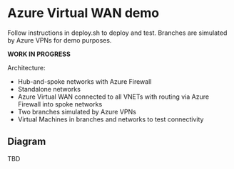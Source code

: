 # Azure Virtual WAN demo
Follow instructions in deploy.sh to deploy and test. Branches are simulated by Azure VPNs for demo purposes.

**WORK IN PROGRESS**

Architecture:
* Hub-and-spoke networks with Azure Firewall
* Standalone networks
* Azure Virtual WAN connected to all VNETs with routing via Azure Firewall into spoke networks
* Two branches simulated by Azure VPNs
* Virtual Machines in branches and networks to test connectivity

## Diagram
TBD